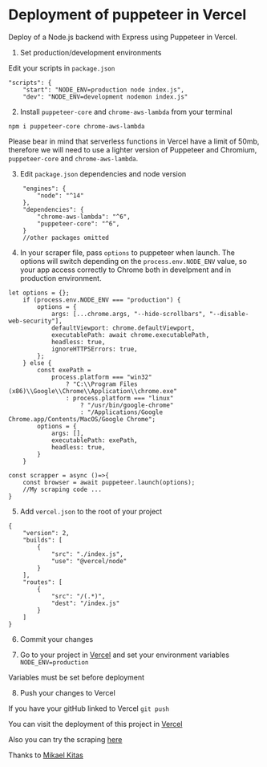 # Deployment of puppeteer in Vercel
Deploy of a Node.js backend with Express using Puppeteer in Vercel.



1. Set production/development environments

Edit your scripts in `package.json`

```
"scripts": {
    "start": "NODE_ENV=production node index.js",
    "dev": "NODE_ENV=development nodemon index.js"
```

2. Install `puppeteer-core` and `chrome-aws-lambda` from your terminal
```
npm i puppeteer-core chrome-aws-lambda
```
Please bear in mind that serverless functions in Vercel have a limit of 50mb, therefore we will need to use a lighter version of Puppeteer and Chromium, `puppeteer-core` and `chrome-aws-lambda`.


3. Edit `package.json` dependencies and node version
```
    "engines": {
        "node": "^14"
    },
    "dependencies": {
        "chrome-aws-lambda": "^6",
        "puppeteer-core": "^6", 
    }
    //other packages omitted
```


4. In your scraper file, pass `options` to puppeteer when launch. The options will switch depending on the `process.env.NODE_ENV` value, so your app access correctly to Chrome both in develpment and in production environment.
```
let options = {}; 
    if (process.env.NODE_ENV === "production") {
        options = {
            args: [...chrome.args, "--hide-scrollbars", "--disable-web-security"],
            defaultViewport: chrome.defaultViewport,
            executablePath: await chrome.executablePath,
            headless: true,
            ignoreHTTPSErrors: true,
        };
    } else {
        const exePath =
            process.platform === "win32"
                ? "C:\\Program Files (x86)\\Google\\Chrome\\Application\\chrome.exe"
                : process.platform === "linux"
                    ? "/usr/bin/google-chrome"
                    : "/Applications/Google Chrome.app/Contents/MacOS/Google Chrome";
        options = {
            args: [],
            executablePath: exePath,
            headless: true,
        }
    } 

const scrapper = async ()=>{
    const browser = await puppeteer.launch(options);
    //My scraping code ...
}
```

5. Add `vercel.json` to the root of your project 
```
{
    "version": 2,
    "builds": [
        {
            "src": "./index.js",
            "use": "@vercel/node"
        }
    ],
    "routes": [
        {
            "src": "/(.*)",
            "dest": "/index.js"
        }
    ]
}
```

6. Commit your changes

7. Go to your project in [Vercel](https://vercel.com/dashboard) and set your environment variables 
`NODE_ENV=production`

Variables must be set before deployment

8. Push your changes to Vercel

If you have your gitHub linked to Vercel
`git push`

You can visit the deployment of this project in [Vercel](https://despliegue-vercel-rama-express.vercel.app/)

Also you can try the scraping [here](https://despliegue-vercel-rama-express.vercel.app/film/scrap)

Thanks to [Mikael Kitas](https://github.com/michaelkitas/Puppeteer-Vercel/blob/master/index.js)



